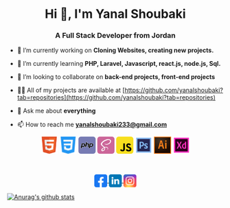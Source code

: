 <h1 align="center">Hi 👋, I'm Yanal Shoubaki</h1>
<h3 align="center">A Full Stack Developer from Jordan</h3>

- 🔭 I’m currently working on **Cloning Websites, creating new projects.**

- 🌱 I’m currently learning **PHP, Laravel, Javascript, react.js, node.js, Sql.**

- 👯 I’m looking to collaborate on **back-end projects, front-end projects**

- 👨‍💻 All of my projects are available at [https://github.com/yanalshoubaki?tab=repositories](https://github.com/yanalshoubaki?tab=repositories)

- 💬 Ask me about **everything**

- 📫 How to reach me **yanalshoubaki233@gmail.com**

<p align="center">
  <img src="https://raw.githubusercontent.com/yanalshoubaki/yanalshoubaki/main/icons/html.svg" alt="html5" width="40" height="40"/>
  <img src="https://raw.githubusercontent.com/yanalshoubaki/yanalshoubaki/main/icons/css.svg" alt="css3" width="40" height="40"/> 
  <img src="https://raw.githubusercontent.com/yanalshoubaki/yanalshoubaki/main/icons/php.svg" alt="php" width="40" height="40"/> 
  <img src="https://raw.githubusercontent.com/yanalshoubaki/yanalshoubaki/main/icons/sass.svg" alt="sass" width="40" height="40"/> 
  <img src="https://raw.githubusercontent.com/yanalshoubaki/yanalshoubaki/main/icons/javascript.svg" alt="javascript" width="40" height="40"/> 
  <img src="https://raw.githubusercontent.com/yanalshoubaki/yanalshoubaki/main/icons/adobe%20(2).svg" alt="adobephotoshop" width="40" height="40"/> 
  <img src="https://raw.githubusercontent.com/yanalshoubaki/yanalshoubaki/main/icons/adobe%20(1).svg" alt="adobeillustrator" width="40" height="40"/> 
  <img src="https://raw.githubusercontent.com/yanalshoubaki/yanalshoubaki/main/icons/adobe.svg" alt="adobexd" width="40" height="40"/> 
</p>
<br>
<p align="center">
<a href="https://www.facebook.com/yanalalshoubaki/" target="blank">
  <img align="center" src="https://raw.githubusercontent.com/yanalshoubaki/yanalshoubaki/main/icons/facebook.svg" alt="yanalalshoubaki" height="30" width="30" />
</a>
<a href="https://linkedin.com/in/yanalshoubaki" target="blank">
  <img align="center" src="https://raw.githubusercontent.com/yanalshoubaki/yanalshoubaki/main/icons/linkedin.svg" alt="yanalshoubaki" height="30" width="30" />
</a>
<a href="https://instagram.com/yanalshoubakii" target="blank">
  <img align="center" src="https://raw.githubusercontent.com/yanalshoubaki/yanalshoubaki/main/icons/instagram.svg" alt="yanalshoubakii" height="30" width="30" /></a>
</p>


[![Anurag's github stats](https://github-readme-stats.vercel.app/api?username=yanalshoubaki&show_icons=true)](https://github.com/anuraghazra/github-readme-stats)
